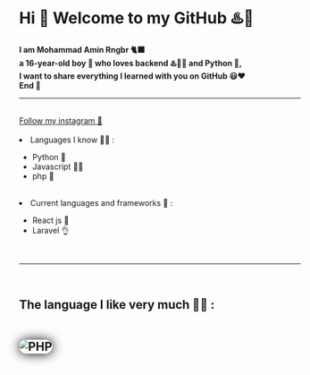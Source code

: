<html>
<h1> Hi 👋 Welcome to my GitHub ♨️🕺 </h1>
<b>
I am Mohammad Amin Rngbr 🐈‍⬛
<br>
a 16-year-old boy 👦 who loves backend ♨️👨‍💻 and Python 🐍, 
<br>
I want to share everything I learned with you on GitHub 😃❤
<br>
End 🌹
</b>
<hr>
<br>
<a href="https://instagram.com/xdeveloper2022">Follow my instagram 🤍</a>
<br>
<br>
<li>Languages ​​I know 👨‍💻 :</li>
<ul>
<li>Python 🐍</li>
<li>Javascript 👨‍🔧</li>
<li>php 🐘</li>
</ul>
<br>
<li>Current languages ​​and frameworks 🦄 :</li>
<ul>
<li>React js 🤯</li>
<li>Laravel 👌</li>
</ul>
<br>
<hr>
<br>
<h2> The language I like very much 🤩😍 :
<br>
<br>
<br>
<img style="border-radius:30px; box-shadow:black 0.5px 0.5px 20px 0px;" alt="PHP" src="https://static.radib.com/uploadcenter/upload/838354558php-programming-language.jpg"></img>
<br>
<br>
</html>

